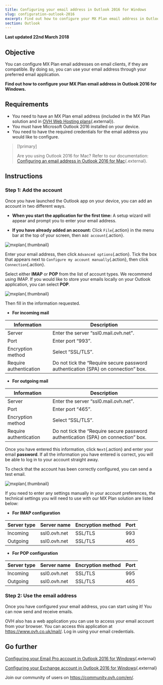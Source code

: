 ```yaml
---
title: Configuring your email address in Outlook 2016 for Windows
slug: configuration-outlook-2016
excerpt: Find out how to configure your MX Plan email address in Outlook 2016 for Windows
section: Outlook
---
```


**Last updated 22nd March 2018**

## Objective

You can configure MX Plan email addresses on email clients, if they are compatible. By doing so, you can use your email address through your preferred email application.

**Find out how to configure your MX Plan email address in Outlook 2016 for Windows.**

## Requirements

- You need to have an MX Plan email address (included in the MX Plan solution and in [OVH Web Hosting plans](https://www.ovh.co.uk/web-hosting/){.external}).
- You must have Microsoft Outlook 2016 installed on your device.
- You need to have the required credentials for the email address you would like to configure.

> [!primary]
>
> Are you using Outlook 2016 for Mac? Refer to our documentation: [Configuring an email address in Outlook 2016 for Mac](https://docs.ovh.com/gb/en/emails/configuration-outlook-2016-mac/){.external}.
>

## Instructions

### Step 1: Add the account

Once you have launched the Outlook app on your device, you can add an account in two different ways.

- **When you start the application for the first time:** A setup wizard will appear and prompt you to enter your email address.

- **If you have already added an account:** Click `File`{.action} in the menu bar at the top of your screen, then `Add account`{.action}.

![mxplan](images/configuration-outlook-2016-windows-step1.png){.thumbnail}

Enter your email address, then click `Advanced options`{.action}. Tick the box that appears next to `Configure my account manually`{.action}, then click `Connection`{.action}.

Select either  **IMAP** or **POP** from the list of account types. We recommend using IMAP. If you would like to store your emails locally on your Outlook application, you can select **POP**.

![mxplan](images/configuration-outlook-2016-windows-step2.png){.thumbnail}

Then fill in the information requested.

- **For incoming mail**

|Information|Description|
|---|---|
|Server|Enter the server “ssl0.mail.ovh.net”.|
|Port|Enter port “993”.|
|Encryption method|Select “SSL/TLS”.|
|Require authentication|Do not tick the “Require secure password authentication (SPA) on connection” box.|

- **For outgoing mail**

|Information|Description|
|---|---|
|Server|Enter the server “ssl0.mail.ovh.net”.|
|Port|Enter port “465”.|
|Encryption method|Select “SSL/TLS”.|
|Require authentication|Do not tick the “Require secure password authentication (SPA) on connection” box.|

Once you have entered this information, click `Next`{.action} and enter your email **password**. If all the information you have entered is correct, you will be able to log in to your account straight away.

To check that the account has been correctly configured, you can send a test email.

![mxplan](images/configuration-outlook-2016-windows-step3.png){.thumbnail}

If you need to enter any settings manually in your account preferences, the technical settings you will need to use with our MX Plan solution are listed below:

- **For IMAP configuration**

|Server type|Server name|Encryption method|Port|
|---|---|---|---|
|Incoming|ssl0.ovh.net|SSL/TLS|993|
|Outgoing|ssl0.ovh.net|SSL/TLS|465|

- **For POP configuration**

|Server type|Server name|Encryption method|Port|
|---|---|---|---|
|Incoming|ssl0.ovh.net|SSL/TLS|995|
|Outgoing|ssl0.ovh.net|SSL/TLS|465|

### Step 2: Use the email address

Once you have configured your email address, you can start using it! You can now send and receive emails.

OVH also has a web application you can use to access your email account from your browser. You can access this application at <https://www.ovh.co.uk/mail/>. Log in using your email credentials.

## Go further

[Configuring your Email Pro account in Outlook 2016 for Windows](https://docs.ovh.com/gb/en/emails-pro/configuration-outlook-2016/){.external}

[Configuring your Exchange account in Outlook 2016 for Windows](https://docs.ovh.com/gb/en/microsoft-collaborative-solutions/configuration-outlook-2016/){.external}

Join our community of users on <https://community.ovh.com/en/>.